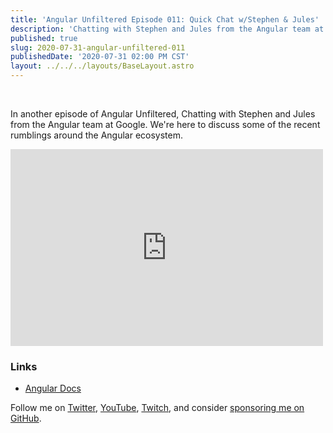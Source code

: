 ```yaml
---
title: 'Angular Unfiltered Episode 011: Quick Chat w/Stephen & Jules'
description: 'Chatting with Stephen and Jules from the Angular team at Google'
published: true
slug: 2020-07-31-angular-unfiltered-011
publishedDate: '2020-07-31 02:00 PM CST'
layout: ../../../layouts/BaseLayout.astro
---
```


<br/>

In another episode of Angular Unfiltered, Chatting with Stephen and Jules from the Angular team at Google. We're here to discuss some of the recent rumblings around the Angular ecosystem.

<div class="flex justify-center">
  <iframe width="500" height="315" src="https://www.youtube.com/embed/qjECJPg5gEk" frameborder="0" allow="accelerometer; autoplay; encrypted-media; gyroscope; picture-in-picture" allowfullscreen></iframe>
</div>

### Links

- [Angular Docs](https://angular.io)

Follow me on [Twitter](https://twitter.com/brandontroberts), [YouTube](https://youtube.com/brandonrobertsdev), [Twitch](https://twitch.tv/brandontroberts), and consider [sponsoring me on GitHub](https://github.com/sponsors/brandonroberts).
